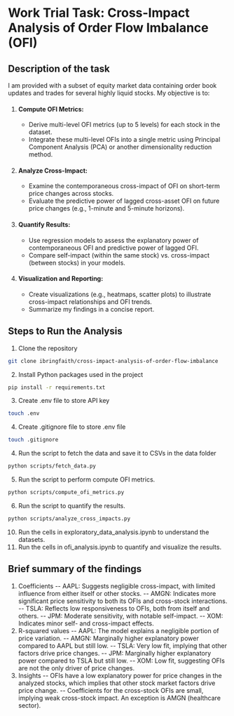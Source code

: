 # Work Trial Task: Cross-Impact Analysis of Order Flow Imbalance (OFI)

## Description of the task
I am provided with a subset of equity market data containing order book updates and trades for several highly liquid stocks. My objective is to:

1. #### Compute OFI Metrics:
   - Derive multi-level OFI metrics (up to 5 levels) for each stock in the dataset.
   - Integrate these multi-level OFIs into a single metric using Principal Component Analysis (PCA) or another dimensionality reduction method.
2. #### Analyze Cross-Impact:
   - Examine the contemporaneous cross-impact of OFI on short-term price changes across stocks.
   - Evaluate the predictive power of lagged cross-asset OFI on future price changes (e.g., 1-minute and 5-minute horizons).
3. #### Quantify Results:
   - Use regression models to assess the explanatory power of contemporaneous OFI and predictive power of lagged OFI.
   - Compare self-impact (within the same stock) vs. cross-impact (between stocks) in your models.
6. #### Visualization and Reporting:
   - Create visualizations (e.g., heatmaps, scatter plots) to illustrate cross-impact relationships and OFI trends.
   - Summarize my findings in a concise report.

## Steps to Run the Analysis
1. Clone the repository
```bash
git clone ibringfaith/cross-impact-analysis-of-order-flow-imbalance
```
2. Install Python packages used in the project
```bash
pip install -r requirements.txt
```
3. Create .env file to store API key
```bash
touch .env
```
4. Create .gitignore file to store .env file
```bash
touch .gitignore
```
4. Run the script to fetch the data and save it to CSVs in the data folder
```bash
python scripts/fetch_data.py
```
5. Run the script to perform compute OFI metrics.
```bash
python scripts/compute_ofi_metrics.py
```
6. Run the script to quantify the results.
```bash
python scripts/analyze_cross_impacts.py
```
10. Run the cells in exploratory_data_analysis.ipynb to understand the datasets.
11. Run the cells in ofi_analysis.ipynb to quantify and visualize the results.
## Brief summary of the findings
1. Coefficients
-- AAPL: Suggests negligible cross-impact, with limited influence from either itself or other stocks.
-- AMGN: Indicates more significant price sensitivity to both its OFIs and cross-stock interactions.
-- TSLA: Reflects low responsiveness to OFIs, both from itself and others.
-- JPM: Moderate sensitivity, with notable self-impact.
-- XOM: Indicates minor self- and cross-impact effects.
2. R-squared values
-- AAPL: The model explains a negligible portion of price variation.
-- AMGN: Marginally higher explanatory power compared to AAPL but still low.
-- TSLA: Very low fit, implying that other factors drive price changes.
-- JPM: Marginally higher explanatory power compared to TSLA but still low.
-- XOM: Low fit, suggesting OFIs are not the only driver of price changes.
3. Insights
-- OFIs have a low explanatory power for price changes in the analyzed stocks, which implies that other stock market factors drive price change.
-- Coefficients for the cross-stock OFIs are small, implying weak cross-stock impact. An exception is AMGN (healthcare sector).
